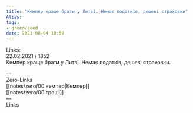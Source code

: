 ```yaml
---
title: "Кемпер краще брати у Литві. Немає податків, дешеві страховки"
Alias: 
tags:
- green/seed
date: 2023-08-04 10:59
---
```

Links:  
22.02.2021 / 1852  
Кемпер краще брати у Литві. Немає податків, дешеві страховки.




—  
Zero-Links  
[[notes/zero/00 кемпер|Кемпер]]  
[[notes/zero/00 гроші]]  
—  
Links

